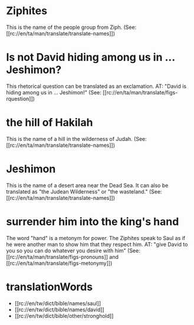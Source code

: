 # Ziphites

This is the name of the people group from Ziph. (See: [[rc://en/ta/man/translate/translate-names]])

# Is not David hiding among us in ... Jeshimon?

This rhetorical question can be translated as an exclamation. AT: "David is hiding among us in ... Jeshimon!" (See: [[rc://en/ta/man/translate/figs-rquestion]])

# the hill of Hakilah

This is the name of a hill in the wilderness of Judah. (See: [[rc://en/ta/man/translate/translate-names]])

# Jeshimon

This is the name of a desert area near the Dead Sea. It can also be translated as "the Judean Wilderness" or "the wasteland." (See: [[rc://en/ta/man/translate/translate-names]])

# surrender him into the king's hand

The word "hand" is a metonym for power. The Ziphites speak to Saul as if he were another man to show him that they respect him. AT: "give David to you so you can do whatever you desire with him" (See: [[rc://en/ta/man/translate/figs-pronouns]] and [[rc://en/ta/man/translate/figs-metonymy]])

# translationWords

* [[rc://en/tw/dict/bible/names/saul]]
* [[rc://en/tw/dict/bible/names/david]]
* [[rc://en/tw/dict/bible/other/stronghold]]